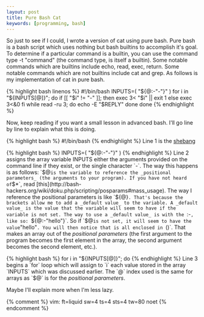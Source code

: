 ```yaml
---
layout: post
title: Pure Bash Cat
keywords: [programming, bash]
---
```


So just to see if I could, I wrote a version of cat using pure bash. Pure bash
is a bash script which uses nothing but bash builtins to accomplish it's goal.
To determine if a particular command is a builtin, you can use the command type
-t "command" (the command type, is itself a builtin). Some notable commands
which are builtins include echo, read, exec, return. Some notable commands which
are not builtins include cat and grep. As follows is my implementation of cat in
pure bash.

{% highlight bash linenos %}
#!/bin/bash
INPUTS=( "${@:-"-"}" )
for i in "${INPUTS[@]}"; do
	if [[ "$i" != "-" ]]; then
		exec 3< "$i" || exit 1
	else
		exec 3<&0
	fi
	while read -ru 3; do
		echo -E "$REPLY"
	done
done
{% endhighlight %}

Now, keep reading if you want a small lesson in advanced bash.  I'll go line by
line to explain what this is doing.

{% highlight bash %}
#!/bin/bash
{% endhighlight %}
Line 1 is the [shebang](http://en.wikipedia.org/wiki/Shebang_%28Unix%29)

{% highlight bash %}
INPUTS=( "${@:-"-"}" )
{% endhighlight %}
Line 2 assigns the array variable INPUTS either the arguments provided on the
command line if they exist, or the single character `-`. The way this happens is
as follows: `$@` is the variable to reference the _positional parameters_ (the
arguments to your program). If you have not heard of `$*`, read
[this](http://bash-hackers.org/wiki/doku.php/scripting/posparams#mass_usage).
The way I reference the positional parameters is like `${@}`. That's because the
brackets allow me to add a _default value_ to the variable. A _default value_ is
the value that the variable will seem to have if the variable is not set. The
way to use a _default value_ is with the `:-`, like so: `${@:-"hello"}`. So if
`$@` is not set, it will seem to have the value `"hello"`. You will then notice
that is all enclosed in `()`. That makes an array out of the _positional
parameters_ (the first argument to the program becomes the first element in the
array, the second argument becomes the second element, etc.).

{% highlight bash %}
for i in "${INPUTS[@]}"; do
{% endhighlight %}
Line 3 begins a `for` loop which will assign to `i` each value stored in the
array `INPUTS` which was discussed earlier. The `@` index used is the same for
arrays as `$@` is for the _positional parameters_.

Maybe I'll explain more when I'm less lazy.

{% comment %}
vim: ft=liquid sw=4 ts=4 sts=4 tw=80 noet
{% endcomment %}
